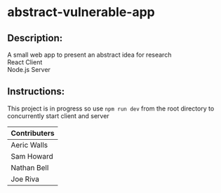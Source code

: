 # abstract-vulnerable-app

## Description:
A small web app to present an abstract idea for research \
React Client \
Node.js Server

## Instructions:
This project is in progress so use `npm run dev` from the root directory to concurrently start client and server

| Contributers |
| ------------ |
| Aeric Walls |
| Sam Howard |
| Nathan Bell |
| Joe Riva |
